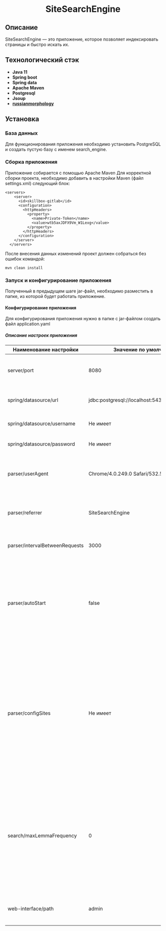 <h1 align="center">SiteSearchEngine</h1>

## Описание
SiteSearchEngine — это приложение, которое позволяет индексировать страницы и быстро искать их.
## Технологический стэк
- **Java 11**
- **Spring boot**
- **Spring data**
- **Apache Maven**
- **Postgresql**
- **Jsoup**
- **[russianmorphology](https://github.com/akuznetsov/russianmorphology)**
## Установка
### База данных
Для функционирования приложения необходимо установить PostgreSQL и создать пустую базу с именем search_engine.
### Сборка приложения
Приложение собирается с помощью Apache Maven
Для корректной сборки проекта, необходимо добавить в настройки Maven (файл settings.xml) следующий блок:
```
<servers>
    <server>
      <id>skillbox-gitlab</id>
      <configuration>
        <httpHeaders>
          <property>
            <name>Private-Token</name>
            <value>wtb5axJDFX9Vm_W1Lexg</value>
          </property>
        </httpHeaders>
      </configuration>
    </server>
  </servers>
```
После внесения данных изменений проект должен собраться без ошибок командой:
```
mvn clean install
```
### Запуск и конфигурирование приложения
Полученный в предыдущем шаге jar-файл, необходимо разместить в папке, из которой будет работать приложение.
#### Конфигурирование приложения
Для конфигурирования приложения нужно в папке с jar-файлом создать файл application.yaml
##### Описание настроек приложения
| Наименование настройки  | Значение по умолчанию |  Описание |
| ------------- | ------------- | --------|
| server/port  | 8080  | Настройка для указания на каком порту будет запущен веб-сервер |
| spring/datasource/url  | jdbc:postgresql://localhost:5432/search_engine  | Указывается адрес базы данных и её наименование |
| spring/datasource/username  | Не имеет  | Логин пользователя БД |
| spring/datasource/password  | Не имеет  | Пароль пользователя БД |
| parser/userAgent  | Chrome/4.0.249.0 Safari/532.5  | userAgent, который будет использоваться в HTTP-запросах, при парсинге сейтов |
| parser/referrer  | SiteSearchEngine  | referrer, который будет использоваться в HTTP-запросах, при парсинге сейтов |
| parser/intervalBetweenRequests  | 3000  | Интервал между запросами к сайту в милисекундах |
| parser/autoStart  | false  | Настройка позволяющаяя задать будет ли приложения при каждом запуске автоматически начинать индексацию/переиндексацию всех сайтов, которые находятся в базе данных приложения |
| parser/configSites  | Не имеет  | Настройка позволяющаяя задать начальный список сайтов, в виде списка объектов для кажждого из который нужно задать name (Наименование сайта) и url (Адрес сайта), более конкретный пример указания данного параметра будет представлен ниже|
| search/maxLemmaFrequency  | 0 | Настройка позволяющаяя задать частоту лемм при которой они будут отсееваться из поисковой выдачи, при значении 0, будет использоваться формула (частота леммы >= общее количество страниц сайта - 50)|
| web-interface/path  | admin | Настройка определяющая путь до web-интерфейса приложения|
